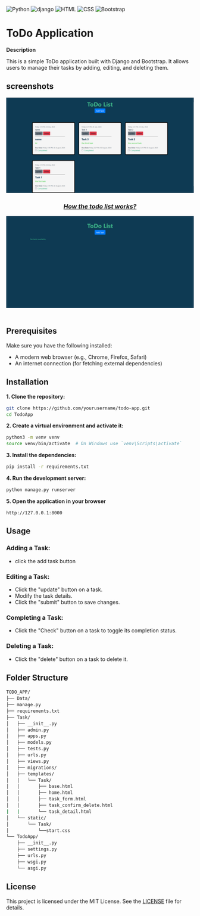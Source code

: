 ![Python](https://img.shields.io/badge/python-3.12.4-blue
)
![django](https://img.shields.io/badge/django-5.0.7-green
)
![HTML](https://img.shields.io/badge/HTML-ff2700)
![CSS](https://img.shields.io/badge/CSS-ffff00)
![Bootstrap](https://img.shields.io/badge/Bootstrap-8A2BE2)


# ToDo Application
**Description**

This is a simple ToDo application built with Django and Bootstrap. It allows users to manage their tasks by adding, editing, and deleting them.


## screenshots
<div align="center">
  <img src="Data/screenshot.png" alt="screenshot">
  <h3><em><u>How the todo list works?</u></em></h3>
  <img src="Data/List.gif" alt="list">
</div>
<br>

## Prerequisites

Make sure you have the following installed:

- A modern web browser (e.g., Chrome, Firefox, Safari)
- An internet connection (for fetching external dependencies)


## Installation

**1. Clone the repository:**

``` bash
git clone https://github.com/yourusername/todo-app.git
cd TodoApp
``` 

**2. Create a virtual environment and activate it:**

```bash
python3 -m venv venv
source venv/bin/activate  # On Windows use `venv\Scripts\activate`
```

**3. Install the dependencies:**

```bash
pip install -r requirements.txt
```

**4. Run the development server:**

```bash
python manage.py runserver
```
**5. Open the application in your browser**
```
http://127.0.0.1:8000
```

## Usage


### Adding a Task:

- click the add task button

### Editing a Task:

- Click the "update" button on a task.
- Modify the task details.
- Click the "submit" button to save changes.

### Completing a Task:

- Click the "Check" button on a task to toggle its completion status.

### Deleting a Task:

- Click the "delete" button on a task to delete it.



## Folder Structure
```bash
TODO_APP/
├── Data/
├── manage.py
├── requirements.txt
├── Task/
│   ├── __init__.py
│   ├── admin.py
│   ├── apps.py
│   ├── models.py
│   ├── tests.py
│   ├── urls.py
│   ├── views.py
│   ├── migrations/
│   ├── templates/
│   │   └── Task/
│   │       ├── base.html
│   │       ├── home.html
│   │       ├── task_form.html
│   │       ├── task_confirm_delete.html
|   |       └── task_detail.html
│   └── static/
│       └── Task/
│           └──start.css
└── TodoApp/
    ├── __init__.py
    ├── settings.py
    ├── urls.py
    ├── wsgi.py
    └── asgi.py
```


## License
This project is licensed under the MIT License. See the [LICENSE](LICENSE) file for details.
